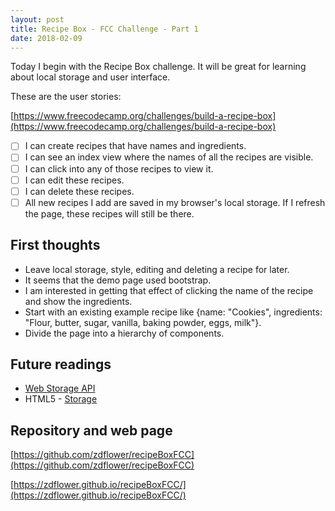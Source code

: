 ```yaml
---
layout: post
title: Recipe Box - FCC Challenge - Part 1
date: 2018-02-09
---
```


Today I begin with the Recipe Box challenge. It will be great for learning about local storage and user interface.

These are the user stories:

[https://www.freecodecamp.org/challenges/build-a-recipe-box](https://www.freecodecamp.org/challenges/build-a-recipe-box)

- [ ] I can create recipes that have names and ingredients.
- [ ] I can see an index view where the names of all the recipes are visible.
- [ ] I can click into any of those recipes to view it.
- [ ] I can edit these recipes.
- [ ] I can delete these recipes.
- [ ] All new recipes I add are saved in my browser's local storage. If I refresh the page, these recipes will still be there.

## First thoughts

* Leave local storage, style, editing and deleting a recipe for later.
* It seems that the demo page used bootstrap.
* I am interested in getting that effect of clicking the name of the recipe and show the ingredients.
* Start with an existing example recipe like {name: "Cookies", ingredients: "Flour, butter, sugar, vanilla, baking powder, eggs, milk"}.
* Divide the page into a hierarchy of components.

## Future readings

* [Web Storage API](https://developer.mozilla.org/en-US/docs/Web/API/Web_Storage_API)
* HTML5 - [Storage](https://www.html5rocks.com/en/features/storage)

## Repository and web page

[https://github.com/zdflower/recipeBoxFCC](https://github.com/zdflower/recipeBoxFCC)

[https://zdflower.github.io/recipeBoxFCC/](https://zdflower.github.io/recipeBoxFCC/)
